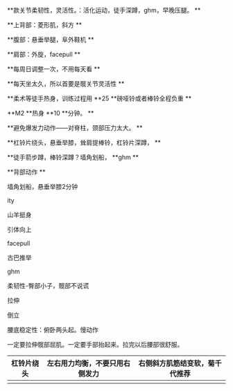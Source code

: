  **款关节柔韧性，灵活性。：活化运动，徒手深蹲，ghm，早晚压腿。 **

 **上背部：菱形肌，斜方 **

 **腹部：悬垂举腿，阜外鞋机 **

 **肩部：外旋，facepull **

 

 **每周日调整一次，不用每天看 **

 **每天坐太久，所以首要是髋关节灵活性 **

 **柔术等徒手热身，训练过程用 **25 **磅哑铃或者棒铃全程负重 **

 **M2 **热身 **10 **分钟。 **

 **避免爆发力动作——对脊柱，颈部压力太大。 **

 **杠铃片绕头，悬垂举膝，耸肩提棒铃，杠铃片深蹲， **

 **徒手箭步蹲，棒铃深蹲？墙角划船， **ghm **

 **背部动作 **

 

墙角划船，悬垂举膝2分钟

ity

山羊挺身

引体向上

facepull

古巴推举

ghm

 

柔韧性-臀部小子，髋部不说谎

拉伸

 



倒立

腰底稳定性：俯卧两头起。慢动作

一定要拉伸髋部屈肌。一定要手部抬起来。拉完以后腰部很舒服。

 

| 杠铃片绕头 | 左右用力均衡，不要只用右侧发力 | 右侧斜方肌筋结变软，菊千代推荐 |
| ---------- | ------------------------------ | ------------------------------ |
|            |                                |                                |

